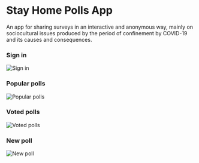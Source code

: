 # Stay Home Polls App

An app for sharing surveys in an interactive and anonymous way, mainly on sociocultural issues
produced by the period of confinement by COVID-19 and its causes and consequences.

### Sign in

![Sign in](docs/img/sign_in.jpg)

### Popular polls

![Popular polls](docs/img/popular.jpg)

### Voted polls

![Voted polls](docs/img/voted.jpg)

### New poll

![New poll](docs/img/new_poll.jpg)
